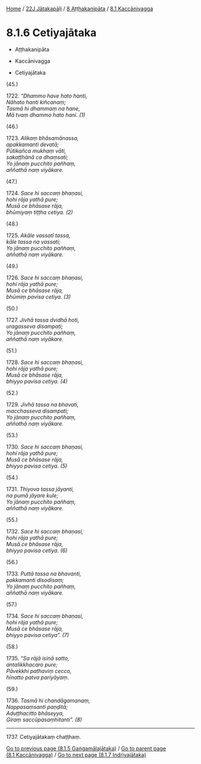 
[Home](/) / [22J Jātakapāḷi](../../../22J.md) / [8 Aṭṭhakanipāta](../../8.md) / [8.1 Kaccānivagga](../8.1.md)

# 8.1.6 Cetiyajātaka

* Aṭṭhakanipāta

* Kaccānivagga

* Cetiyajātaka

(45.)

1722\. _“Dhammo have hato hanti,_  
_Nāhato hanti kiñcanaṃ;_  
_Tasmā hi dhammaṃ na hane,_  
_Mā tvaṃ dhammo hato hani. (1)_  


(46.)

1723\. _Alikaṃ bhāsamānassa,_  
_apakkamanti devatā;_  
_Pūtikañca mukhaṃ vāti,_  
_sakaṭṭhānā ca dhaṃsati;_  
_Yo jānaṃ pucchito pañhaṃ,_  
_aññathā naṃ viyākare._  


(47.)

1724\. _Sace hi saccaṃ bhaṇasi,_  
_hohi rāja yathā pure;_  
_Musā ce bhāsase rāja,_  
_bhūmiyaṃ tiṭṭha cetiya. (2)_  


(48.)

1725\. _Akāle vassatī tassa,_  
_kāle tassa na vassati;_  
_Yo jānaṃ pucchito pañhaṃ,_  
_aññathā naṃ viyākare._  


(49.)

1726\. _Sace hi saccaṃ bhaṇasi,_  
_hohi rāja yathā pure;_  
_Musā ce bhāsase rāja,_  
_bhūmiṃ pavisa cetiya. (3)_  


(50.)

1727\. _Jivhā tassa dvidhā hoti,_  
_uragasseva disampati;_  
_Yo jānaṃ pucchito pañhaṃ,_  
_aññathā naṃ viyākare._  


(51.)

1728\. _Sace hi saccaṃ bhaṇasi,_  
_hohi rāja yathā pure;_  
_Musā ce bhāsase rāja,_  
_bhiyyo pavisa cetiya. (4)_  


(52.)

1729\. _Jivhā tassa na bhavati,_  
_macchasseva disampati;_  
_Yo jānaṃ pucchito pañhaṃ,_  
_aññathā naṃ viyākare._  


(53.)

1730\. _Sace hi saccaṃ bhaṇasi,_  
_hohi rāja yathā pure;_  
_Musā ce bhāsase rāja,_  
_bhiyyo pavisa cetiya. (5)_  


(54.)

1731\. _Thiyova tassa jāyanti,_  
_na pumā jāyare kule;_  
_Yo jānaṃ pucchito pañhaṃ,_  
_aññathā naṃ viyākare._  


(55.)

1732\. _Sace hi saccaṃ bhaṇasi,_  
_hohi rāja yathā pure;_  
_Musā ce bhāsase rāja,_  
_bhiyyo pavisa cetiya. (6)_  


(56.)

1733\. _Puttā tassa na bhavanti,_  
_pakkamanti disodisaṃ;_  
_Yo jānaṃ pucchito pañhaṃ,_  
_aññathā naṃ viyākare._  


(57.)

1734\. _Sace hi saccaṃ bhaṇasi,_  
_hohi rāja yathā pure;_  
_Musā ce bhāsase rāja,_  
_bhiyyo pavisa cetiya”. (7)_  


(58.)

1735\. _“Sa rājā isinā satto,_  
_antalikkhacaro pure;_  
_Pāvekkhi pathaviṃ cecco,_  
_hīnatto patva pariyāyaṃ._  


(59.)

1736\. _Tasmā hi chandāgamanaṃ,_  
_Nappasaṃsanti paṇḍitā;_  
_Aduṭṭhacitto bhāseyya,_  
_Giraṃ saccūpasaṃhitanti”. (8)_  


---

1737\. Cetiyajātakaṃ chaṭṭhaṃ.



[Go to previous page (8.1.5 Gaṅgamālajātaka)](8.1.5.md) / [Go to parent page (8.1 Kaccānivagga)](../8.1.md) / [Go to next page (8.1.7 Indriyajātaka)](8.1.7.md)


